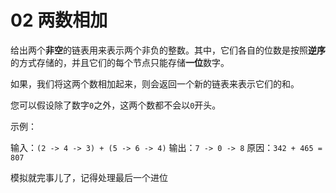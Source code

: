 # 02 两数相加

给出两个**非空**的链表用来表示两个非负的整数。其中，它们各自的位数是按照**逆序**的方式存储的，并且它们的每个节点只能存储**一位**数字。

如果，我们将这两个数相加起来，则会返回一个新的链表来表示它们的和。

您可以假设除了数字`0`之外，这两个数都不会以`0`开头。

示例：

输入：`(2 -> 4 -> 3) + (5 -> 6 -> 4)`
输出：`7 -> 0 -> 8`
原因：`342 + 465 = 807`

模拟就完事儿了，记得处理最后一个进位